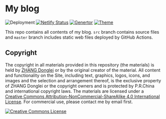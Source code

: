 # My blog
![Deployment](https://github.com/lei2rock/blog/workflows/Deployment/badge.svg)
[![Netlify Status](https://api.netlify.com/api/v1/badges/f6295f8c-8bf4-4a15-a873-9ca989e0817a/deploy-status)](https://app.netlify.com/sites/lei2rock-blog/deploys)
[![Genertor](https://img.shields.io/badge/Generte-Hexo-blue.svg)](https://hexo.io)
[![Theme](https://img.shields.io/badge/Theme-NexT-blue.svg)](https://theme-next.org)

This repo contains all contents of my blog. `src` branch contains source files and `master` branch includes static web files deployed by GitHub Actions.

## Copyright

The copyright in all materials provided in this repository (the materials) is held by [ZHANG Donglei](https://dlzhang.com) or by the original creator of the material. All content and functionality on the Site, including text, graphics, logos, icons, and images and the selection and arrangement thereof, is the exclusive property of ZHANG Donglei or the copyright owners and is protected by P.R.China and international copyright laws. The materials are licensed under a [Creative Commons Attribution-NonCommercial-ShareAlike 4.0 International License](http://creativecommons.org/licenses/by-nc-sa/4.0/). For commercial use, please contact me by email first.

<a rel="license" href="http://creativecommons.org/licenses/by-nc-sa/4.0/"><img alt="Creative Commons License" style="border-width:0" src="https://i.creativecommons.org/l/by-nc-sa/4.0/88x31.png" /></a>
